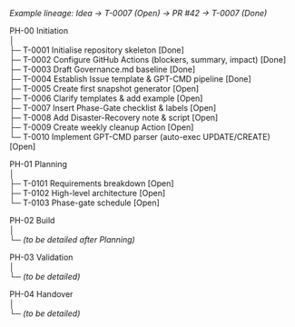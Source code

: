 _Example lineage: Idea → T-0007 (Open) → PR #42 → T-0007 (Done)_

PH-00  Initiation  
│  
├─ T-0001  Initialise repository skeleton [Done]  
├─ T-0002  Configure GitHub Actions (blockers, summary, impact) [Done]  
├─ T-0003  Draft Governance.md baseline [Done]  
├─ T-0004  Establish Issue template & GPT-CMD pipeline [Done]  
├─ T-0005  Create first snapshot generator [Open]  
├─ T-0006  Clarify templates & add example [Open]  
├─ T-0007  Insert Phase-Gate checklist & labels [Open]  
├─ T-0008  Add Disaster-Recovery note & script [Open]  
├─ T-0009  Create weekly cleanup Action [Open]  
└─ T-0010  Implement GPT-CMD parser (auto-exec UPDATE/CREATE) [Open]  

PH-01  Planning  
│  
├─ T-0101  Requirements breakdown [Open]  
├─ T-0102  High-level architecture [Open]  
└─ T-0103  Phase-gate schedule [Open]  

PH-02  Build  
│  
└─ *(to be detailed after Planning)*  

PH-03  Validation  
│  
└─ *(to be detailed)*  

PH-04  Handover  
│  
└─ *(to be detailed)*  
